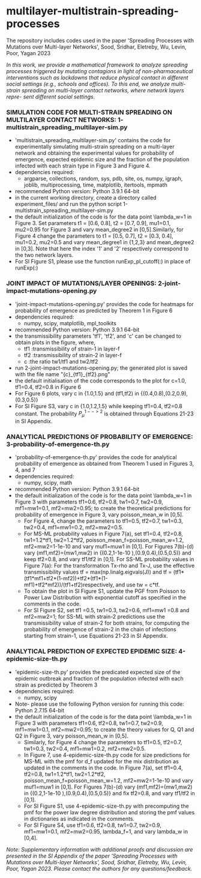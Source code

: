 # multilayer-multistrain-spreading-processes
The repository includes codes used in the paper 'Spreading Processes with Mutations over Multi-layer Networks', Sood, Sridhar, Eletreby, Wu, Levin, Poor, Yagan 2023

*In this work, we provide a mathematical framework to analyze spreading processes triggered by mutating contagions in light of non-pharmaceutical interventions such as lockdowns that reduce physical contact in different social settings (e.g., schools and offices). To this end, we analyze multi-strain spreading on multi-layer contact networks, where network layers repre- sent different social settings.*


### SIMULATION CODE FOR MULTI-STRAIN SPREADING ON MULTILAYER CONTACT NETWORKS: 1-**multistrain_spreading_multilayer-sim.py**

- 'multistrain_spreading_multilayer-sim.py' contains the code for experimentally simulating multi-strain spreading on a multi-layer network and obtaining the experimental values for probability of emergence, expected epidemic size and the fraction of the population infected with each strain type in Figure 3 and Figure 4.
- dependencies required: 
	- argparse, collections, random, sys, pdb, site, os, numpy, igraph, joblib, multiprocessing, time, matplotlib, itertools, mpmath
- recommended Python version: Python 3.9.1 64-bit
- in the current working directory, create a directory called experiment_files/ and run the python script 1-multistrain_spreading_multilayer-sim.py
- the default initialization of the code is for the data point \lambda_w=1 in Figure 3. Set parameters t1 = [0.6, 0.8], t2 = [0.7, 0.9], mu1=0.1, mu2=0.95 for Figure 3 and vary mean_degree2 in [0,5].Similarly, for Figure 4 change the parameters to 
t1 = [0.5, 0.7], t2 = [0.3, 0.4], mu1=0.2, mu2=0.5 and vary mean_degree1 in {1,2,3} and mean_degree2 in [0,3]. Note that here the index '1' and '2' respectively correspond to the two network layers.
- For SI Figure S1, please use the function runExp_pl_cutoff(:) in place of runExp(:)


### JOINT IMPACT OF MUTATIONS/LAYER OPENINGS: **2-joint-impact-mutations-opening.py**

- 'joint-impact-mutations-opening.py' provides the code for heatmaps for probability of emergence as predicted by Theorem 1 in Figure 6
- dependencies required:
	- numpy, scipy, matplotlib, mpl_toolkits
- recommended Python version: Python 3.9.1 64-bit
- the transmissibility parameters 'tf1', 'tf2', and 'c' can be changed to obtain plots in the figure, where,
	- tf1 :transmissibility of strain-1 in layer-f
	- tf2 :transmissibility of strain-2 in layer-f
	- c :the ratio tw1/tf1 and tw2/tf2 
- run 2-joint-impact-mutations-opening.py; the generated plot is saved with the file name "{c}\_{tf1}\_{tf2}.png" 
- the default initialisation of the code corresponds to the plot for c=1.0, tf1=0.4, tf2=0.8 in Figure 6
- For Figure 6 plots, vary c in {1.0,1.5} and (tf1,tf2) in {(0.4,0.8),(0.2,0.9),(0.3,0.5)}
- For SI Figure S3, vary c in {1.0,1.2,1.5}  while keeping tf1=0.4, tf2=0.8 constant. The probability $P_\mu^{1-->2}$ is obtained through Equations 21-23 in SI Appendix.




### ANALYTICAL PREDICTIONS OF PROBABILITY OF EMERGENCE: **3-probability-of-emergence-th.py** 

- 'probability-of-emergence-th.py' provides the code for analytical probability of emergence as obtained from Theorem 1 used in Figures 3, 4, and 7
- dependencies required:
	- numpy, scipy, math
- recommended Python version: Python 3.9.1 64-bit
- the default initialization of the code is for the data point \lambda_w=1 in Figure 3 with parameters tf1=0.6, tf2=0.8, tw1=0.7, tw2=0.9, mf1=mw1=0.1, mf2=mw2=0.95; to create the theoretical predictions for probability of emergence in Figure 3, vary poisson_mean_w in [0,5]. 
	- For Figure 4, change the parameters to tf1=0.5, tf2=0.7, tw1=0.3, tw2=0.4, mf1=mw1=0.2, mf2=mw2=0.5. 
	- For MS-ML probability values in Figure 7(a), set tf1=0.4, tf2=0.8, tw1=1.2\*tf1, tw2=1.2\*tf2, poisson_mean_f=poisson_mean_w=1.2, mf2=mw2=1-1e-10 and vary muf1=muw1 in [0,1]. For Figures 7(b)-(d) vary (mf1,mf2)=(mw1,mw2) in {(0.2,1-1e-10 ),(0.9,0.4),(0.5,0.5)} and keep tf2=0.8, and vary tf1/tf2 in [0,1]. For SS-ML probability values in Figure 7(a): For the transformation Tx-rho and Tx-J, use the effective transmissibility values tf = max(np.linalg.eigvals(J)) and tf = (tf1\*(tf1\*mf1+tf2\*(1-mf2))+tf2\*(tf1\*(1-mf1)+tf2\*mf2))/(tf1+tf2)respectively, and use tw = c\*tf.
	- To obtain the plot in SI Figure S1, update the PGF from Poisson to Power Law Distribution with exponential cutoff as specified in the comments in the code.
	- For SI Figure S2, set tf1 =0.5, tw1=0.3, tw2=0.6, mf1=mw1 =0.8 and mf2=mw2=1; for SS-ML with strain-2 predictions use the transmissibility value of strain-2 for both strains, for computing the probability of emergence of strain-2 in the chain of infections starting from strain-1, use Equations 21-23 in SI Appendix. 



### ANALYTICAL PREDICTION OF EXPECTED EPIDEMIC SIZE: **4-epidemic-size-th.py** 

- 'epidemic-size-th.py' provides the predicated expected size of the epidemic outbreak and fraction of the population infected with each strain as predicted by Theorem 3
- dependencies required:
	- numpy, scipy
- Note- please use the following Python version for running this code:  Python 2.7.15 64-bit
- the default initialization of the code is for the data point \lambda_w=1 in Figure 3 with parameters tf1=0.6, tf2=0.8, tw1=0.7, tw2=0.9, mf1=mw1=0.1, mf2=mw2=0.95; to create the theory values for Q, Q1 and Q2 in Figure 3, vary poisson_mean_w in [0,5]. 
	- Similarly, for Figure 4 change the parameters to tf1=0.5, tf2=0.7, tw1=0.3, tw2=0.4, mf1=mw1=0.2, mf2=mw2=0.5. 
	- In Figure 7, use 4-epidemic-size-th.py code for size predictions for MS-ML with the pmf for d_f updated for the mix distribution as updated in the comments in the code. In Figure 7(a), set tf1=0.4, tf2=0.8, tw1=1.2\*tf1, tw2=1.2\*tf2, poisson_mean_f=poisson_mean_w=1.2, mf2=mw2=1-1e-10 and vary muf1=muw1 in [0,1]. For Figures 7(b)-(d) vary (mf1,mf2)=(mw1,mw2) in {(0.2,1-1e-10 ),(0.9,0.4),(0.5,0.5)} and fix tf2=0.8, and vary tf1/tf2 in [0,1].
	- For SI Figure S1, use 4-epidemic-size-th.py with precomputing the pmf for the power law degree distribution and storing the pmf values in dictionaries as indicated in the comments.
	- For SI Figure S4, use tf1=0.6, tf2=0.8, tw1=0.7, tw2=0.9, mf1=mw1=0.1, mf2=mw2=0.95, lambda_f=1, and vary lambda_w in [0,4].



*Note: Supplementary information with additional proofs and discussion are presented in the SI Appendix of the paper 'Spreading Processes with Mutations over Multi-layer Networks', Sood, Sridhar, Eletreby, Wu, Levin, Poor, Yagan 2023.
Please contact the authors for any questions/feedback.*


















